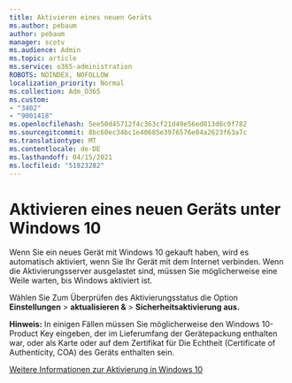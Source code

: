 ```yaml
---
title: Aktivieren eines neuen Geräts
ms.author: pebaum
author: pebaum
manager: scotv
ms.audience: Admin
ms.topic: article
ms.service: o365-administration
ROBOTS: NOINDEX, NOFOLLOW
localization_priority: Normal
ms.collection: Adm_O365
ms.custom:
- "3402"
- "9001418"
ms.openlocfilehash: 5ee50d45712f4c363cf21d49e56ed813d6c0f782
ms.sourcegitcommit: 8bc60ec34bc1e40685e3976576e04a2623f63a7c
ms.translationtype: MT
ms.contentlocale: de-DE
ms.lasthandoff: 04/15/2021
ms.locfileid: "51823282"
---
```

# <a name="activating-a-new-device-running-windows-10"></a>Aktivieren eines neuen Geräts unter Windows 10

Wenn Sie ein neues Gerät mit Windows 10 gekauft haben, wird es automatisch aktiviert, wenn Sie Ihr Gerät mit dem Internet verbinden. Wenn die Aktivierungsserver ausgelastet sind, müssen Sie möglicherweise eine Weile warten, bis Windows aktiviert ist.

Wählen Sie Zum Überprüfen des Aktivierungsstatus die Option **Einstellungen**   >  **aktualisieren &**  >  **Sicherheitsaktivierung aus.**

**Hinweis:** In einigen Fällen müssen Sie möglicherweise den Windows 10-Product Key eingeben, der im Lieferumfang der Gerätepackung enthalten war, oder als Karte oder auf dem Zertifikat für Die Echtheit (Certificate of Authenticity, COA) des Geräts enthalten sein.

[Weitere Informationen zur Aktivierung in Windows 10](https://support.microsoft.com/help/12440)